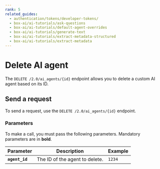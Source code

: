 ```yaml
---
rank: 5
related_guides:
  - authentication/tokens/developer-tokens/
  - box-ai/ai-tutorials/ask-questions
  - box-ai/ai-tutorials/default-agent-overrides
  - box-ai/ai-tutorials/generate-text
  - box-ai/ai-tutorials/extract-metadata-structured
  - box-ai/ai-tutorials/extract-metadata
---
```


# Delete AI agent

The `DELETE /2.0/ai_agents/{id}` endpoint allows you to delete a custom AI agent based on its ID. 

## Send a request

To send a request, use the `DELETE /2.0/ai_agents/{id}` endpoint.

<Samples id='delete-ai-agents-id' />

### Parameters

To make a call, you must pass the following parameters. Mandatory parameters are in **bold**.

| Parameter| Description| Example|
|--------|--------|-------|
| **`agent_id`** | The ID of the agent to delete. | `1234` |
